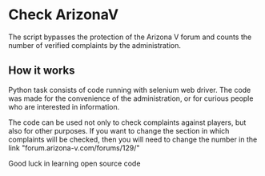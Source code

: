 # Check ArizonaV

The script bypasses the protection of the Arizona V forum and counts the number of verified complaints by the administration.

## How it works 
Python task consists of code running with selenium web driver. The code was made for the convenience of the administration, or for curious people who are interested in information.

The code can be used not only to check complaints against players, but also for other purposes.
If you want to change the section in which complaints will be checked, then you will need to change the number in the link "forum.arizona-v.com/forums/129/"

Good luck in learning open source code
